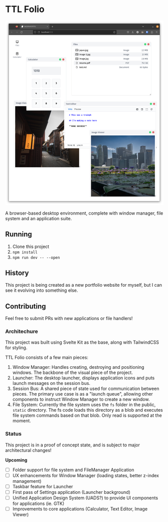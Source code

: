 # TTL Folio

![A picture of a website design to look and operate as a desktop operating system](screenshot.png)

A browser-based desktop environment, complete with window manager, file system and an application suite.

## Running

1. Clone this project
2. `npm install`
3. `npm run dev -- --open`

## History

This project is being created as a new portfolio website for myself, but I can see it evolving into something else.

## Contributing

Feel free to submit PRs with new applications or file handlers!

### Architechure

This project was built using Svelte Kit as the base, along with TailwindCSS for styling.

TTL Folio consists of a few main pieces:

1. Window Manager: Handles creating, destroying and positioning windows. The backbone of the visual piece of the project.
2. Launcher: The desktop launcher, displays application icons and puts launch messages on the session bus.
3. Session Bus: A shared piece of state used for communication between pieces. The primary use case is as a "launch queue", allowing other components to instruct Window Manager to create a new window.
4. File System: Currently the file system uses the `fs` folder in the public, `static` directory. The fs code loads this directory as a blob and executes file system commands based on that blob. Only read is supported at the moment.

### Status

This project is in a proof of concept state, and is subject to major architectural changes!

**Upcoming**
- [ ] Folder support for file system and FileManager Application
- [ ] UX enhancements for Window Manager (loading states, better z-index management)
- [ ] Taskbar feature for Launcher
- [ ] First pass of Settings application (Launcher background)
- [ ] Unified Application Design System (UADS?) to provide UI components for applications (ie. GTK)
- [ ] Improvements to core applications (Calculator, Text Editor, Image Viewer)